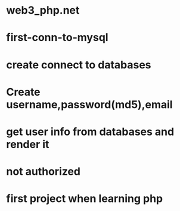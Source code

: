 ﻿# web3_php.net
# first-conn-to-mysql
# create connect to databases
# Create username,password(md5),email 
# get user info from databases and render it
# not authorized
# first project when learning php
